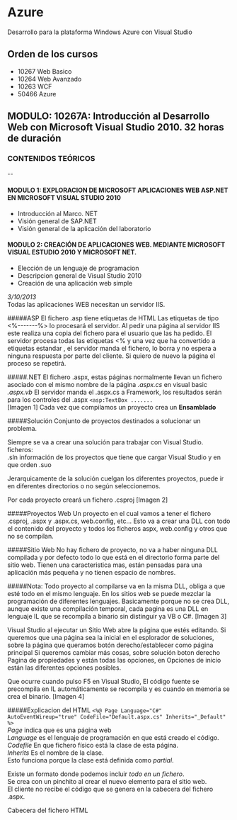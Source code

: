 Azure
=====

  Desarrollo para la plataforma Windows Azure con Visual Studio

Orden de los cursos
-------------------
* 10267 Web Basico  
* 10264 Web Avanzado
* 10263 WCF  
* 50466 Azure  

## MODULO: 10267A: Introducción al Desarrollo Web con Microsoft Visual Studio 2010. 32 horas de duración

### CONTENIDOS TEÓRICOS
--
#### MODULO 1: EXPLORACION DE MICROSOFT APLICACIONES WEB ASP.NET EN MICROSOFT VISUAL STUDIO 2010
* Introducción al Marco. NET
* Visión general de SAP.NET
* Visión general de la aplicación del laboratorio

#### MODULO 2: CREACIÓN DE APLICACIONES WEB. MEDIANTE MICROSOFT VISUAL ESTUDIO 2010 Y MICROSOFT NET.
* Elección de un lenguaje de programacion
* Descripcion general de Visual Studio 2010
* Creación de una aplicación web simple

*3/10/2013*  
Todas las aplicaciones WEB necesitan un servidor IIS.

#####ASP
El fichero .asp tiene etiquetas de HTML
Las etiquetas de tipo <%-------%> lo procesará el servidor.
Al pedir una página al servidor IIS este realiza una copia del fichero para el usuario que las ha pedido.
El servidor procesa todas las etiquetas <% y una vez que ha convertido a etiquetas estandar , el servidor manda el fichero, lo borra y no espera a ninguna respuesta por parte del cliente.
Si quiero de nuevo la página el proceso se repetirá.

#####.NET
El fichero .aspx, estas páginas normalmente llevan un fichero asociado con el mismo nombre de la página
*.aspx.cs* en visual basic *.aspx.vb*
El servidor manda el .aspx.cs a Framework, los resultados serán para los controles del .aspx
`<asp:TextBox .......`  
[Imagen 1]
Cada vez que compilamos un proyecto crea un **Ensamblado**

#####Solución
Conjunto de proyectos destinados a solucionar un problema.

Siempre se va a crear una solución para trabajar con Visual Studio.
ficheros:  
.sln información de los proyectos que tiene que cargar Visual Studio y en que orden
.suo

Jerarquicamente de la solución cuelgan los diferentes proyectos, puede ir en diferentes directorios o no según seleccionemos.

Por cada proyecto creará un fichero .csproj
[Imagen 2]

#####Proyectos Web
Un proyecto en el cual vamos a tener el fichero .csproj, .aspx y .aspx.cs, web.config, etc...
Esto va a crear una DLL con todo el contenido del proyecto y todos los ficheros aspx, web.config y otros que no se compilan.

#####Sitio Web
No hay fichero de proyecto, no va a haber ninguna DLL compilada y por defecto todo lo que está en el directorio forma parte del sitio web.
Tienen una caracteristica mas, están pensadas para una aplicación más pequeña y no tienen espacio de nombres.

#####Nota:
Todo proyecto al compilarse va en la misma DLL, obliga a que esté todo en el mismo lenguaje.
En los sitios web se puede mezclar la programación de diferentes lenguajes. Basicamente porque no se crea DLL, aunque existe una compilación temporal, cada pagina es una DLL en lenguaje IL que se recompila a binario sin distinguir ya VB o C#.
[Imagen 3]

Visual Studio al ejecutar un Sitio Web abre la página que estés editando.
Si queremos que una página sea la inicial en el esplorador de soluciones, sobre la página que queramos botón derecho/establecer como página principal
Si queremos cambiar más cosas, sobre solución boton derecho Pagina de propiedades y están todas las opciones, en Opciones de inicio están las diferentes opciones posibles.

Que ocurre cuando pulso F5 en Visual Studio,
El código fuente se precompila en IL automáticamente se recompila y es cuando en memoria se crea el binario.
[Imagen 4]

#####Explicacion del HTML
`<%@ Page Language="C#" AutoEventWireup="true" CodeFile="Default.aspx.cs" Inherits="_Default" %>`  
*Page* indica que es una página web  
*Language* es el lenguaje de programación en que está creado el código.  
*Codefile* En que fichero físico está la clase de esta página.  
*Inherits* Es el nombre de la clase.  
Esto funciona porque la clase está definida como *partial*.  

Existe un formato donde podemos incluir *todo en un fichero*.  
Se crea con un pinchito al crear el nuevo elemento para el sitio web.  
El cliente no recibe el código que se genera en la cabecera del fichero .aspx.  
<head> Cabecera del fichero HTML  
<title> Título de la página.
<body> todo lo visible.
<form> en .NET solo puede haber un form que se ejecute en el servidor.  
<div>
En .NET por defecto cualquier control que haga que mi pagina se envie al servidor para cualquier cosa hace que el servidor reciba esa página y que por defecto devuelva *la misma página* reprocesada.
No hay que especificar el action en la etiqueta form porque no funciona así. El lo reconvierte automáticamente.  

#####Comentar líneas en ASPX
<%--     --%> *No* lo recibe el cliente en el HTML  
&lt;!--     --&gt;  *Si* lo recibe el cliente en el HTML  

#####Scripting en el cliente
Javascript que se ejecutará en el cliente sin necesidad de mandar la página al servidor hasta que es necesario.  
C# siempre se ejecutará en el servidor.  

Por defecto todos los controles de .net guardan o mantienen el estado es decir el valor entre peticiones.  
Los de HTML no guardan el valor entre peticiones, este comportamiento es por defecto, pero se puede cambiar en los dos.  

La etiqueta runat="server" permite que vea el objeto en el servidor, en este caso el valor se guarda entre peticiones, además que añade el parametro name a la etiqueta.  

